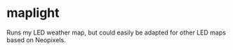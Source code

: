 # maplight
Runs my LED weather map, but could easily be adapted for other LED maps based on Neopixels.
